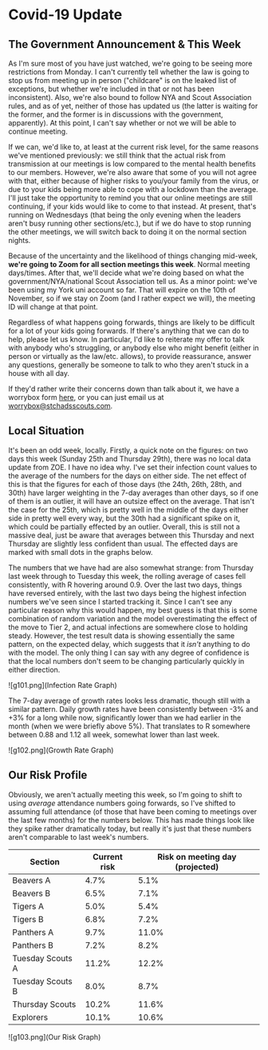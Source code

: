 # Covid-19 Update

## The Government Announcement & This Week

As I'm sure most of you have just watched, we're going to be seeing more restrictions from Monday. I can't currently tell whether the law is going to stop us from meeting up in person ("childcare" is on the leaked list of exceptions, but whether we're included in that or not has been inconsistent). Also, we're also bound to follow NYA and Scout Association rules, and as of yet, neither of those has updated us (the latter is waiting for the former, and the former is in discussions with the government, apparently). At this point, I can't say whether or not we will be able to continue meeting. 

If we can, we'd like to, at least at the current risk level, for the same reasons we've mentioned previously: we still think that the actual risk from transmission at our meetings is low compared to the mental health benefits to our members. However, we're also aware that some of you will not agree with that, either because of higher risks to you/your family from the virus, or due to your kids being more able to cope with a lockdown than the average. I'll just take the opportunity to remind you that our online meetings are still continuing, if your kids would like to come to that instead. At present, that's running on Wednesdays (that being the only evening when the leaders aren't busy running other sections/etc.), but if we do have to stop running the other meetings, we will switch back to doing it on the normal section nights. 

Because of the uncertainty and the likelihood of things changing mid-week, **we're going to Zoom for all section meetings this week**. Normal meeting days/times. After that, we'll decide what we're doing based on what the government/NYA/national Scout Association tell us. As a minor point: we've been using my York uni account so far. That will expire on the 10th of November, so if we stay on Zoom (and I rather expect we will), the meeting ID will change at that point. 

Regardless of what happens going forwards, things are likely to be difficult for a lot of your kids going forwards. If there's anything that we can do to help, please let us know. In particular, I'd like to reiterate my offer to talk with anybody who's struggling, or anybody else who might benefit (either in person or virtually as the law/etc. allows), to provide reassurance, answer any questions, generally be someone to talk to who they aren't stuck in a house with all day. 

If they'd rather write their concerns down than talk about it, we have a worrybox form [here](https://stchadsscouts.com/worrybox), or you can just email us at [worrybox@stchadsscouts.com](mailto://worrybox@stchadsscouts.com).

## Local Situation

It's been an odd week, locally. Firstly, a quick note on the figures: on two days this week (Sunday 25th and Thursday 29th), there was no local data update from ZOE. 
I have no idea why. I've set their infection count values to the average of the numbers for the days on either side. The net effect of this is that the figures for 
each of those days (the 24th, 26th, 28th, and 30th) have larger weighting in the 7-day averages than other days, so if one of them is an outlier, it will have an outsize effect on the average. That isn't the case for the 25th, which is pretty well in the middle of the days either side in pretty well every way, but the 30th had a significant spike on it, which could be partially effected by an outlier. Overall, this is still not a massive deal, just be aware that averages between this Thursday and next Thursday are slightly less confident than usual. The effected days are marked with small dots in the graphs below.

The numbers that we have had are also somewhat strange: from Thursday last week through to Tuesday this week, the rolling average of cases fell consistently, with R hovering around 0.9. Over the last two days, things have reversed entirely, with the last two days being the highest infection numbers we've seen since I started tracking it. Since I can't see any particular reason why this would happen, my best guess is that this is some combination of random variation and the model overestimating the effect of the move to Tier 2, and actual infections are somewhere close to holding steady. However, the test result data is showing essentially the same pattern, on the expected delay, which suggests that it *isn't* anything to do with the model. The only thing I can say with any degree of confidence is that the local numbers don't seem to be changing particularly quickly in either direction. 

![g101.png](Infection Rate Graph)

The 7-day average of growth rates looks less dramatic, though still with a similar pattern. Daily growth rates have been consistently between -3% and +3% for a long while now, significantly lower than we had earlier in the month (when we were briefly above 5%). That translates to R somewhere between 0.88 and 1.12 all week, somewhat lower than last week. 

![g102.png](Growth Rate Graph)

## Our Risk Profile

Obviously, we aren't actually meeting this week, so I'm going to shift to using *average* attendance numbers going forwards, so I've shifted to assuming full attendance (of those that have been coming to meetings over the last few months) for the numbers below. This has made things look like they spike rather dramatically today, but really it's just that these numbers aren't comparable to last week's numbers. 

| Section  | Current risk | Risk on meeting day (projected) |
| ---      | --- | --- | 
| Beavers A  | 4.7% | 5.1% |
| Beavers B | 6.5% | 7.1% |
| Tigers A | 5.0% | 5.4% |
| Tigers B | 6.8% | 7.2% |
| Panthers A | 9.7% | 11.0% |
| Panthers B | 7.2% | 8.2% |
| Tuesday Scouts A | 11.2% | 12.2% |
| Tuesday Scouts B | 8.0% | 8.7% |
| Thursday Scouts | 10.2% | 11.6% |
| Explorers | 10.1% | 10.6% |

![g103.png](Our Risk Graph)
